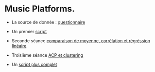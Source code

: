 # Music Platforms.

* La source de donnée : [questionnaire](https://forms.gle/PdRJdAoM4vCwDxgZ8)

* Un premier [script](https://benaventc.github.io/MusicPlateforms/CodeSiren.html)

* Seconde séance [comparaison de moyenne, corrélation et régréssion linéaire](https://benaventc.github.io/MusicPlateforms/CodeSiren02.html) 

* Troisième séance [ACP et clustering](https://benaventc.github.io/MusicPlateforms/CodeSiren02.html)

* Un [script plus complet](https://benaventc.github.io/MusicPlateforms/Code00.html)